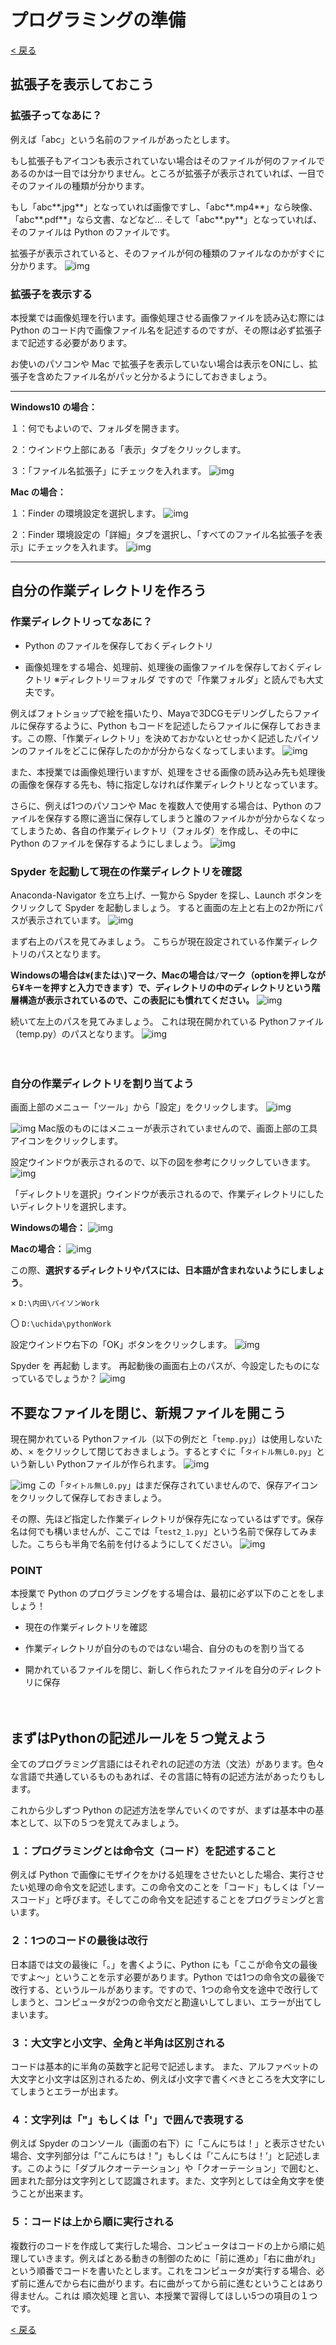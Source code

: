 # プログラミングの準備

[< 戻る](../)


## 拡張子を表示しておこう

### 拡張子ってなあに？

例えば「abc」という名前のファイルがあったとします。

もし拡張子もアイコンも表示されていない場合はそのファイルが何のファイルであるのかは一目では分かりません。ところが拡張子が表示されていれば、一目でそのファイルの種類が分かります。

もし「abc**.jpg**」となっていれば画像ですし、「abc**.mp4**」なら映像、「abc**.pdf**」なら文書、などなど…
そして「abc**.py**」となっていれば、そのファイルは Python のファイルです。


拡張子が表示されていると、そのファイルが何の種類のファイルなのかがすぐに分かります。
![img](assets/image11.png)


### 拡張子を表示する

本授業では画像処理を行います。画像処理させる画像ファイルを読み込む際には Python のコード内で画像ファイル名を記述するのですが、その際は必ず拡張子まで記述する必要があります。

お使いのパソコンや Mac で拡張子を表示していない場合は表示をONにし、拡張子を含めたファイル名がパッと分かるようにしておきましょう。

---

**Windows10 の場合：**

１：何でもよいので、フォルダを開きます。

２：ウインドウ上部にある「表示」タブをクリックします。

３：「ファイル名拡張子」にチェックを入れます。
![img](assets/image4.png)


**Mac の場合：**

１：Finder の環境設定を選択します。
![img](assets/image15.png)


２：Finder 環境設定の「詳細」タブを選択し、「すべてのファイル名拡張子を表示」にチェックを入れます。
![img](assets/image14.png)

---

## 自分の作業ディレクトリを作ろう

### 作業ディレクトリってなあに？

- Python のファイルを保存しておくディレクトリ


- 画像処理をする場合、処理前、処理後の画像ファイルを保存しておくディレクトリ
※ディレクトリ＝フォルダ ですので「作業フォルダ」と読んでも大丈夫です。

例えばフォトショップで絵を描いたり、Mayaで3DCGモデリングしたらファイルに保存するように、Python もコードを記述したらファイルに保存しておきます。この際、「作業ディレクトリ」を決めておかないとせっかく記述したパイソンのファイルをどこに保存したのかが分からなくなってしまいます。
![img](assets/image2.png)

また、本授業では画像処理行いますが、処理をさせる画像の読み込み先も処理後の画像を保存する先も、特に指定しなければ作業ディレクトリとなっています。

さらに、例えば1つのパソコンや Mac を複数人で使用する場合は、Python のファイルを保存する際に適当に保存してしまうと誰のファイルかが分からなくなってしまうため、各自の作業ディレクトリ（フォルダ）を作成し、その中に Python のファイルを保存するようにしましょう。
![img](assets/image12.png)


### Spyder を起動して現在の作業ディレクトリを確認

Anaconda-Navigator を立ち上げ、一覧から Spyder を探し、Launch ボタンをクリックして Spyder を起動しましょう。
すると画面の左上と右上の2か所にパスが表示されています。
![img](assets/image7.png)

まず右上のパスを見てみましょう。
こちらが現在設定されている作業ディレクトリのパスとなります。

**Windowsの場合は`¥`(または`\`)マーク、Macの場合は`/`マーク（optionを押しながら¥キーを押すと入力できます）で、ディレクトリの中のディレクトリという階層構造が表示されているので、この表記にも慣れてください。**
![img](assets/image6.png)



続いて左上のパスを見てみましょう。
これは現在開かれている Pythonファイル（temp.py）のパスとなります。
![img](assets/image5.png)

　

### 自分の作業ディレクトリを割り当てよう

画面上部のメニュー「ツール」から「設定」をクリックします。
![img](assets/image10.png)

![img](assets/image19.png)
Mac版のものにはメニューが表示されていませんので、画面上部の工具アイコンをクリックします。

設定ウインドウが表示されるので、以下の図を参考にクリックしていきます。
![img](assets/image8.png)


「ディレクトリを選択」ウインドウが表示されるので、作業ディレクトリにしたいディレクトリを選択します。

**Windowsの場合：**
![img](assets/image3.png)

**Macの場合：**
![img](assets/image18.png)


この際、**選択するディレクトリやパスには、日本語が含まれないようにしましょう**。


×  `D:\内田\パイソンWork`

〇  `D:\uchida\pythonWork`



設定ウインドウ右下の「OK」ボタンをクリックします。
![img](assets/image1.png)



Spyder を 再起動 します。
再起動後の画面右上のパスが、今設定したものになっているでしょうか？
![img](assets/image9.png)





## 不要なファイルを閉じ、新規ファイルを開こう

現在開かれている Pythonファイル（以下の例だと「`temp.py`」）は使用しないため、× をクリックして閉じておきましょう。するとすぐに「`タイトル無し0.py`」という新しい Pythonファイルが作られます。
![img](assets/image17.png)

![img](assets/image13.png)
この「`タイトル無し0.py`」はまだ保存されていませんので、保存アイコンをクリックして保存しておきましょう。

その際、先ほど指定した作業ディレクトリが保存先になっているはずです。保存名は何でも構いませんが、ここでは「`test2_1.py`」という名前で保存してみました。こちらも半角で名前を付けるようにしてください。
![img](assets/image16.png)


### POINT

本授業で Python のプログラミングをする場合は、最初に必ず以下のことをしましょう！ 

- 現在の作業ディレクトリを確認

- 作業ディレクトリが自分のものではない場合、自分のものを割り当てる

- 開かれているファイルを閉じ、新しく作られたファイルを自分のディレクトリに保存 

　

## まずはPythonの記述ルールを５つ覚えよう

全てのプログラミング言語にはそれぞれの記述の方法（文法）があります。色々な言語で共通しているものもあれば、その言語に特有の記述方法があったりもします。

これから少しずつ Python の記述方法を学んでいくのですが、まずは基本中の基本として、以下の５つを覚えてみましょう。

### １：プログラミングとは命令文（コード）を記述すること

例えば Python で画像にモザイクをかける処理をさせたいとした場合、実行させたい処理の命令文を記述します。この命令文のことを「コード」もしくは「ソースコード」と呼びます。そしてこの命令文を記述することをプログラミングと言います。

### ２：1つのコードの最後は改行

日本語では文の最後に「。」を書くように、Python にも「ここが命令文の最後ですよ～」ということを示す必要があります。Python では1つの命令文の最後で改行する、というルールがあります。ですので、1つの命令文を途中で改行してしまうと、コンピュータが2つの命令文だと勘違いしてしまい、エラーが出てしまいます。

### ３：大文字と小文字、全角と半角は区別される

コードは基本的に半角の英数字と記号で記述します。
また、アルファベットの大文字と小文字は区別されるため、例えば小文字で書くべきところを大文字にしてしまうとエラーが出ます。

### ４：文字列は「"」もしくは「'」で囲んで表現する

例えば Spyder のコンソール（画面の右下）に「こんにちは！」と表示させたい場合、文字列部分は「”こんにちは！”」もしくは「’こんにちは！’」と記述します。このように「ダブルクオーテーション」や「クオーテーション」で囲むと、囲まれた部分は文字列として認識されます。また、文字列としては全角文字を使うことが出来ます。

### ５：コードは上から順に実行される

複数行のコードを作成して実行した場合、コンピュータはコードの上から順に処理していきます。例えばとある動きの制御のために「前に進め」「右に曲がれ」という順番でコードを書いたとします。これをコンピュータが実行する場合、必ず前に進んでから右に曲がります。右に曲がってから前に進むということはあり得ません。これは 順次処理 と言い、本授業で習得してほしい5つの項目の１つです。



[< 戻る](../)